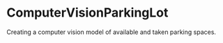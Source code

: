 # ComputerVisionParkingLot
Creating a computer vision model of available and taken parking spaces. 
